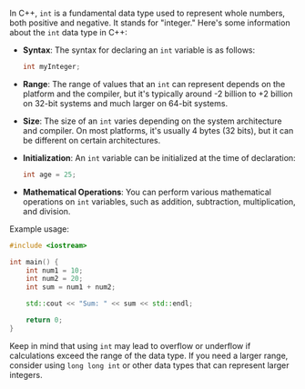 In C++, `int` is a fundamental data type used to represent whole numbers, both positive and negative. It stands for "integer." Here's some information about the `int` data type in C++:

- **Syntax**: The syntax for declaring an `int` variable is as follows:
  ```cpp
  int myInteger;
  ```

- **Range**: The range of values that an `int` can represent depends on the platform and the compiler, but it's typically around -2 billion to +2 billion on 32-bit systems and much larger on 64-bit systems.

- **Size**: The size of an `int` varies depending on the system architecture and compiler. On most platforms, it's usually 4 bytes (32 bits), but it can be different on certain architectures.

- **Initialization**: An `int` variable can be initialized at the time of declaration:
  ```cpp
  int age = 25;
  ```

- **Mathematical Operations**: You can perform various mathematical operations on `int` variables, such as addition, subtraction, multiplication, and division.

Example usage:

```cpp
#include <iostream>

int main() {
    int num1 = 10;
    int num2 = 20;
    int sum = num1 + num2;

    std::cout << "Sum: " << sum << std::endl;

    return 0;
}
```

Keep in mind that using `int` may lead to overflow or underflow if calculations exceed the range of the data type. If you need a larger range, consider using `long long int` or other data types that can represent larger integers.